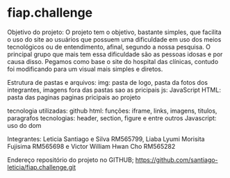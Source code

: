 # fiap.challenge
Objetivo do projeto: O projeto tem o objetivo, bastante simples, que facilita o uso do site ao usuários que possuem uma dificuldade em uso dos meios tecnológicos  ou de entendimento, afinal, segundo a nossa pesquisa. O principal grupo que mais tem essa dificuldade são as pessoas idosas e por causa disso. Pegamos como base o site do hospital das clínicas, contudo foi modificando para um visual mais simples e diretos.

Estrutura de pastas e arquivos: 
img: pasta de logo, pasta da fotos dos integrantes, imagens fora das pastas sao as pricipais
js: JavaScript
HTML:
pasta das paginas
paginas pricipais ao projeto

tecnologia utilizadas:
github
html: 
funções: iframe, links, imagens, titulos, paragrafos
tecnologias: header, section, figure e entre outros
Javascript:
uso do dom

Integrantes:
Leticia Santiago e Silva RM565799,
Liaba Lyumi Morisita Fujisima RM565698 e
Victor William Hwan Cho RM565282

Endereço repositório do projeto no GITHUB;
https://github.com/santiago-leticia/fiap.challenge.git
